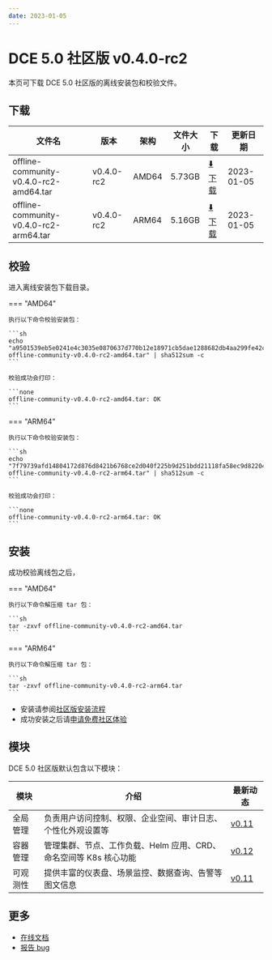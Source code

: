```yaml
---
date: 2023-01-05
---
```


# DCE 5.0 社区版 v0.4.0-rc2

本页可下载 DCE 5.0 社区版的离线安装包和校验文件。

## 下载

| 文件名                      | 版本    | 架构 | 文件大小 | 下载                                           | 更新日期   |
| ----------------------------- | ------- | -------- | ---------------------------------------------- | ---------- | ----------------------------- |
| offline-community-v0.4.0-rc2-amd64.tar | v0.4.0-rc2 | AMD64 | 5.73GB | [:arrow_down: 下载](https://qiniu-download-public.daocloud.io/DaoCloud_Enterprise/dce5/offline-community-v0.4.0-rc2-amd64.tar) | 2023-01-05 |
| offline-community-v0.4.0-rc2-arm64.tar | v0.4.0-rc2 | ARM64 | 5.16GB | [:arrow_down: 下载](https://qiniu-download-public.daocloud.io/DaoCloud_Enterprise/dce5/offline-community-v0.4.0-rc2-arm64.tar) | 2023-01-05 |

## 校验

进入离线安装包下载目录。

=== "AMD64"

    执行以下命令校验安装包：

    ```sh
    echo "a9501539eb5e0241e4c3035e0870637d770b12e18971cb5dae1288682db4aa299fe42c964f556fa80d27e2ea6723b65a741f11f7a5f3696915c0a4f97015480e  offline-community-v0.4.0-rc2-amd64.tar" | sha512sum -c
    ```

    校验成功会打印：

    ```none
    offline-community-v0.4.0-rc2-amd64.tar: OK
    ```

=== "ARM64"

    执行以下命令校验安装包：

    ```sh
    echo "7f79739afd14804172d876d8421b6768ce2d040f225b9d251bdd21118fa58ec9d82204a7a3f660d3673afc77b6be838d60f710a357b047bdbf8b65addd0e5977  offline-community-v0.4.0-rc2-arm64.tar" | sha512sum -c
    ```

    校验成功会打印：

    ```none
    offline-community-v0.4.0-rc2-arm64.tar: OK
    ```

## 安装

成功校验离线包之后，

=== "AMD64"

    执行以下命令解压缩 tar 包：

    ```sh
    tar -zxvf offline-community-v0.4.0-rc2-amd64.tar
    ```

=== "ARM64"

    执行以下命令解压缩 tar 包：

    ```sh
    tar -zxvf offline-community-v0.4.0-rc2-arm64.tar
    ```

- 安装请参阅[社区版安装流程](../../install/community/k8s/online.md#_2)
- 成功安装之后请[申请免费社区体验](../../dce/license0.md)

## 模块

DCE 5.0 社区版默认包含以下模块：

| 模块     | 介绍                                                              | 最新动态                                                   |
| -------- | ----------------------------------------------------------------- | ---------------------------------------------------------- |
| 全局管理 | 负责用户访问控制、权限、企业空间、审计日志、个性化外观设置等      | [v0.11](../../ghippo/intro/release-notes.md#v011) |
| 容器管理 | 管理集群、节点、工作负载、Helm 应用、CRD、命名空间等 K8s 核心功能 | [v0.12](../../kpanda/intro/release-notes.md#v012) |
| 可观测性 | 提供丰富的仪表盘、场景监控、数据查询、告警等图文信息              | [v0.11](../../insight/intro/releasenote.md#v011)  |

## 更多

- [在线文档](https://docs.daocloud.io/dce/what-is-dce/)
- [报告 bug](https://github.com/DaoCloud/DaoCloud-docs/issues)
